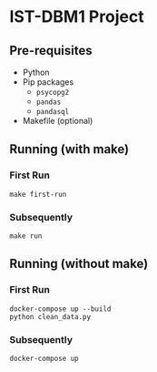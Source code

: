 # IST-DBM1 Project

## Pre-requisites

- Python 
- Pip packages
    - `psycopg2`
    - `pandas`
    - `pandasql`
- Makefile (optional)

## Running (with make)

### First Run
```
make first-run
```

### Subsequently
```
make run
```

## Running (without make)

### First Run

```
docker-compose up --build
python clean_data.py
```

### Subsequently

```
docker-compose up
```
